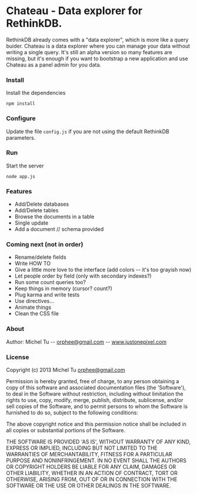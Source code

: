 # Chateau - Data explorer for RethinkDB.

RethinkDB already comes with a "data explorer", which is more like a query buider.
Chateau is a data explorer where you can manage your data without writing a single query.
It's still an alpha version so many features are missing, but it's enough if you want to
bootstrap a new application and use Chateau as a panel admin for you data.


### Install
Install the dependencies
```
npm install
```

### Configure
Update the file `config.js` if you are not using the default RethinkDB parameters.

### Run
Start the server
```
node app.js
```

### Features
- Add/Delete databases
- Add/Delete tables
- Browse the documents in a table
- Single update
- Add a document // schema provided

### Coming next (not in order)
- Rename/delete fields
- Write HOW TO
- Give a little more love to the interface (add colors -- it's too grayish now)
- Let people order by field (only with secondary indexes?)
- Run some count queries too?
- Keep things in memory (cursor? count?)
- Plug karma and write tests
- Use directives...
- Animate things
- Clean the CSS file


### About
Author: Michel Tu -- orphee@gmail.com -- www.justonepixel.com

### License
Copyright (c) 2013 Michel Tu <orphee@gmail.com>

Permission is hereby granted, free of charge, to any person obtaining a copy of this
software and associated documentation files (the 'Software'), to deal in the Software
without restriction, including without limitation the rights to use, copy, modify, merge,
publish, distribute, sublicense, and/or sell copies of the Software, and to permit
persons to whom the Software is furnished to do so, subject to the following conditions:

The above copyright notice and this permission notice shall be included in all copies or
substantial portions of the Software.

THE SOFTWARE IS PROVIDED 'AS IS', WITHOUT WARRANTY OF ANY KIND, EXPRESS OR IMPLIED,
INCLUDING BUT NOT LIMITED TO THE WARRANTIES OF MERCHANTABILITY, FITNESS FOR A PARTICULAR
PURPOSE AND NONINFRINGEMENT. IN NO EVENT SHALL THE AUTHORS OR COPYRIGHT HOLDERS BE LIABLE
FOR ANY CLAIM, DAMAGES OR OTHER LIABILITY, WHETHER IN AN ACTION OF CONTRACT, TORT OR
OTHERWISE, ARISING FROM, OUT OF OR IN CONNECTION WITH THE SOFTWARE OR THE USE OR OTHER
DEALINGS IN THE SOFTWARE.


